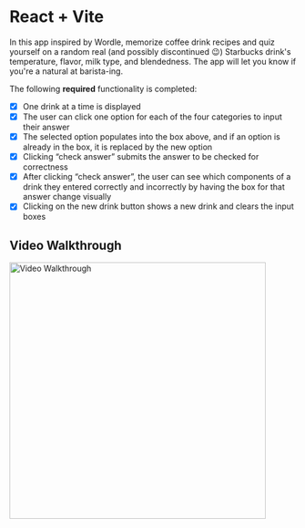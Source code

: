 # React + Vite

In this app inspired by Wordle, memorize coffee drink recipes and quiz yourself on a random real (and possibly discontinued 😉) Starbucks drink's temperature, flavor, milk type, and blendedness. The app will let you know if you're a natural at barista-ing.

The following **required** functionality is completed:

- [x] One drink at a time is displayed
- [x] The user can click one option for each of the four categories to input their answer
- [x] The selected option populates into the box above, and if an option is already in the box, it is replaced by the new option
- [x] Clicking “check answer” submits the answer to be checked for correctness
- [x] After clicking “check answer”, the user can see which components of a drink they entered correctly and incorrectly by having the box for that answer change visually
- [x] Clicking on the new drink button shows a new drink and clears the input boxes

## Video Walkthrough

<img src='/react_lab3_result.gif' title='Video Walkthrough' width='' alt='Video Walkthrough' width="300" height="450"/>
